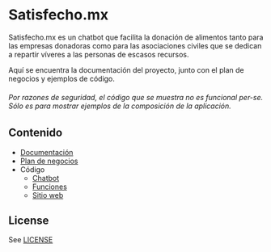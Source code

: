 # Satisfecho.mx
Satisfecho.mx es un chatbot que facilita la donación de alimentos tanto para las empresas donadoras como para las asociaciones civiles que se dedican a repartir víveres a las personas de escasos recursos.

Aquí se encuentra la documentación del proyecto, junto con el plan de negocios y ejemplos de código.

###### Por razones de seguridad, el código que se muestra no es funcional per-se. Sólo es para mostrar ejemplos de la composición de la aplicación.

## Contenido
- [Documentación](https://github.com/VictorPuga/satisfechomx/blob/master/DOCUMENTATION.md)
- [Plan de negocios](https://github.com/VictorPuga/satisfechomx/blob/master/BUSINESS_PLAN.md)
- Código
  - [Chatbot](https://github.com/VictorPuga/satisfechomx/blob/master/src/chatbot/)
  - [Funciones](https://github.com/VictorPuga/satisfechomx/blob/master/src/functions/)
  - [Sitio web](https://github.com/VictorPuga/satisfechomx/blob/master/src/website/)

## License
See [LICENSE](https://github.com/VictorPuga/satisfechomx/blob/master/LICENSE)